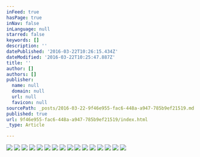 ```yaml
---
inFeed: true
hasPage: true
inNav: false
inLanguage: null
starred: false
keywords: []
description: ''
datePublished: '2016-03-22T10:26:15.434Z'
dateModified: '2016-03-22T10:25:47.887Z'
title: ''
author: []
authors: []
publisher:
  name: null
  domain: null
  url: null
  favicon: null
sourcePath: _posts/2016-03-22-9f46e955-fac6-448a-a947-785b9ef21519.md
published: true
url: 9f46e955-fac6-448a-a947-785b9ef21519/index.html
_type: Article

---
```

![](https://the-grid-user-content.s3-us-west-2.amazonaws.com/b1cdf7c2-c5e9-4b8d-98f7-b76e08a70ef6.tiff)
![](https://the-grid-user-content.s3-us-west-2.amazonaws.com/8ec6892a-7b63-48f8-9005-5955551ec268.jpg)
![](https://the-grid-user-content.s3-us-west-2.amazonaws.com/ac63b83f-b1bf-47ac-835d-5fa73320a2af.jpg)
![](https://the-grid-user-content.s3-us-west-2.amazonaws.com/f5137947-cdd4-4466-ab38-855ba30c3472.jpg)
![](https://the-grid-user-content.s3-us-west-2.amazonaws.com/faf1537e-1a2a-427a-87f8-362d3d9ef334.jpg)
![](https://the-grid-user-content.s3-us-west-2.amazonaws.com/db56622b-fb87-44fe-b203-f0593033e032.jpg)
![](https://the-grid-user-content.s3-us-west-2.amazonaws.com/b043ad8b-6f95-42d8-b700-b1802a2e9961.jpg)
![](https://the-grid-user-content.s3-us-west-2.amazonaws.com/f5abaf34-e735-4f38-8e57-39db72376704.jpg)
![](https://the-grid-user-content.s3-us-west-2.amazonaws.com/36173f26-040c-4e0b-8687-827149a49407.jpg)
![](https://the-grid-user-content.s3-us-west-2.amazonaws.com/fc1b952b-bf34-4f0f-a045-78b47104a417.jpg)
![](https://the-grid-user-content.s3-us-west-2.amazonaws.com/a3c4ef2b-c0d9-41f7-94ce-c3ec152335d5.jpg)
![](https://the-grid-user-content.s3-us-west-2.amazonaws.com/c12bb84d-5dc4-4bc1-a271-01cbb61bb7ab.jpg)
![](https://the-grid-user-content.s3-us-west-2.amazonaws.com/8ccedcd8-82dd-4699-bbb3-0d6c3e899f38.jpg)
![](https://the-grid-user-content.s3-us-west-2.amazonaws.com/97f85ae6-9668-4737-acf6-37128d603f9c.jpg)
![](https://the-grid-user-content.s3-us-west-2.amazonaws.com/c9fa98b6-05d0-4ce0-9581-f28edcf5d28a.jpg)
![](https://the-grid-user-content.s3-us-west-2.amazonaws.com/df7f1f74-411d-49ab-89f7-9a5516d7e7d1.jpg)